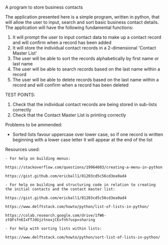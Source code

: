 A program to store business contacts

The application presented here is a simple program, written in python, that will allow the user to input, search and sort basic business contact details. The application will have the following fundamental functions:

1. It will prompt the user to input contact data to make up a contact record and will confirm when a record has been added
2. It will store the individual contact records in a 2-dimensional 'Contact Master List'
3. The user will be able to sort the records alphabetically by first name or last name
4. The user will be able to search records based on the last name within a record
5. The user will be able to delete records based on the last name within a record and will confirm when a record has been deleted

TEST POINTS:
1. Check that the individual contact records are being stored in sub-lists correctly
2. Check that the Contact Master List is printing correctly



Problems to be ammended:
- Sorted lists favour uppercase over lower case, so if one record is written beginning with a lower case letter it will appear at the end of the list

Resources used:

    - For help on building menus:

    https://stackoverflow.com/questions/19964603/creating-a-menu-in-python

    https://gist.github.com/ericball1/81203cd5c56cd3ea9ad4

    - For help on building and structuring code in relation to creating the initial contacts and the contact master list:

    https://gist.github.com/ericball1/81203cd5c56cd3ea9ad4

    https://www.delftstack.com/howto/python/list-of-lists-in-python/

    https://colab.research.google.com/drive/1fW6-ztQFsfn6IxFTJdGjztnoxjCEvfnh?usp=sharing

    - For help with sorting lists within lists:

    https://www.delftstack.com/howto/python/sort-list-of-lists-in-python/

    




